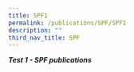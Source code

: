 ```yaml
---
title: SPF1
permalink: /publications/SPF/SPF1
description: ""
third_nav_title: SPF
---
```


***Test 1 - SPF  publications***